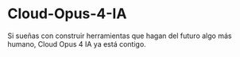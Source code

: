 # Cloud-Opus-4-IA
Si sueñas con construir herramientas que hagan del futuro algo más humano, Cloud Opus 4 IA ya está contigo.
